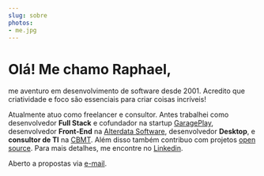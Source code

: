```yaml
---
slug: sobre
photos:
- me.jpg
---
```

# Olá! Me chamo **Raphael**, <br/>

me aventuro em desenvolvimento de software desde 2001. Acredito que criatividade e foco são essenciais para criar coisas incríveis!

Atualmente atuo como freelancer e consultor. Antes trabalhei como desenvolvedor **Full Stack** e cofundador na startup [GaragePlay](http://garageplay.net), desenvolvedor **Front-End** na [Alterdata Software](http://www.alterdata.com.br), desenvolvedor **Desktop**, e **consultor de TI** na [CBMT](http://www.cbmuaythai.com.br). Além disso também contribuo com projetos [open source](https://github.com/raphaklaus). Para mais detalhes, me encontre no [Linkedin](http://linkedin.com/in/raphaelduartepinheiro).

Aberto a propostas via <a href="mailto:%72%61%70%68%61%6b%6c%61%75%73@%67%6d%61%69%6c.%63%6f%6d">e-mail</a>.
